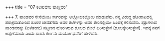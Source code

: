 +++
title = "07 ಕಲಕುವೆನು ಪಾಣ್ಡವರ"

+++
7. ಪಾಂಡವರ ಸೇನೆಯೆಂಬ ಸಾಗರವನ್ನು ಅಲ್ಲೋಲಕಲ್ಲೋಲ ಮಾಡುವೆನು. ನನ್ನ ವಿರುದ್ಧ ಹೋರಾಟದಲ್ಲಿ ಪರಾಕ್ರಮತೋರಿದ ಶೂರರ ಜೀವತೆಗೆದು ಅವರ ತಲೆಗಳನ್ನು ಅವರ ತೇರಿನಲ್ಲಿಯೇ ಹಿಂದಕ್ಕೆ ಕಳಿಸುವೆನು. ಶತ್ರುಗಳಾದ ಪಾಂಡವರನ್ನು (ಎಳೆತಂದು) ಪಟ್ಟಣದ ಹೊರಗಿರುವ ಶೂಲದ ಮೇಲೆ ಏರಿಸುತ್ತೇನೆ (ಶೂಲಕ್ಕೇರಿಸುತ್ತೇನೆ). ಇದಕ್ಕೆ ನನಗೆ ಅಪ್ಪಣೆಮಾಡು ಎಂದು ಸಾಹಸಿ ಕರ್ಣನು ದುರ್ಯೋಧನನಿಗೆ ಹೇಳಿದನು.